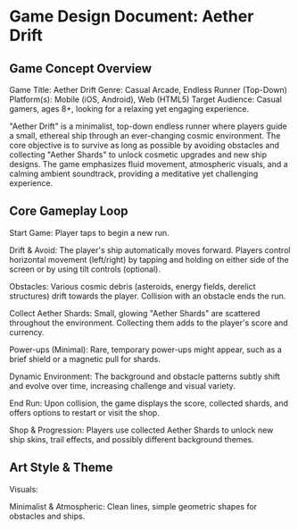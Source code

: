 # Game Design Document: Aether Drift

## Game Concept Overview
Game Title: Aether Drift
Genre: Casual Arcade, Endless Runner (Top-Down)
Platform(s): Mobile (iOS, Android), Web (HTML5)
Target Audience: Casual gamers, ages 8+, looking for a relaxing yet engaging experience.

"Aether Drift" is a minimalist, top-down endless runner where players guide a small, ethereal ship through an ever-changing cosmic environment. The core objective is to survive as long as possible by avoiding obstacles and collecting "Aether Shards" to unlock cosmetic upgrades and new ship designs. The game emphasizes fluid movement, atmospheric visuals, and a calming ambient soundtrack, providing a meditative yet challenging experience.

## Core Gameplay Loop
Start Game: Player taps to begin a new run.

Drift & Avoid: The player's ship automatically moves forward. Players control horizontal movement (left/right) by tapping and holding on either side of the screen or by using tilt controls (optional).

Obstacles: Various cosmic debris (asteroids, energy fields, derelict structures) drift towards the player. Collision with an obstacle ends the run.

Collect Aether Shards: Small, glowing "Aether Shards" are scattered throughout the environment. Collecting them adds to the player's score and currency.

Power-ups (Minimal): Rare, temporary power-ups might appear, such as a brief shield or a magnetic pull for shards.

Dynamic Environment: The background and obstacle patterns subtly shift and evolve over time, increasing challenge and visual variety.

End Run: Upon collision, the game displays the score, collected shards, and offers options to restart or visit the shop.

Shop & Progression: Players use collected Aether Shards to unlock new ship skins, trail effects, and possibly different background themes.

## Art Style & Theme
Visuals:

Minimalist & Atmospheric: Clean lines, simple geometric shapes for obstacles and ships.